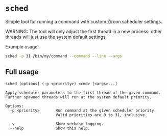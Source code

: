# `sched`

Simple tool for running a command with custom Zircon scheduler settings.

WARNING: The tool will only adjust the first thread in a new process: other
threads will just use the system default settings.

Example usage:

```sh
sched -p 31 /bin/my/command --command --line --args
```

## Full usage

```
sched [options] (-p <priority>) <cmd> [<args>...]

Apply scheduler parameters to the first thread of the given command.
Further spawned threads will run at the system default priority.

Options:
  -p <priority>       Run command at the given scheduler priority.
                      Valid priorities are 0 to 31, inclusive.

  -v                  Show verbose logging.
  --help              Show this help.
```
